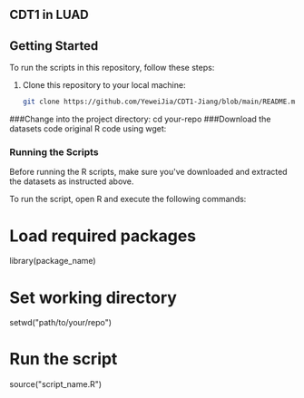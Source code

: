 ## CDT1 in LUAD
## Getting Started

To run the scripts in this repository, follow these steps:

1. Clone this repository to your local machine:

   ```bash
   git clone https://github.com/YeweiJia/CDT1-Jiang/blob/main/README.md

###Change into the project directory:
cd your-repo
###Download the datasets code original R code using wget:

### Running the Scripts
Before running the R scripts, make sure you've downloaded and extracted the datasets as instructed above.

To run the script, open R and execute the following commands:
# Load required packages
library(package_name)

# Set working directory
setwd("path/to/your/repo")

# Run the script
source("script_name.R")
